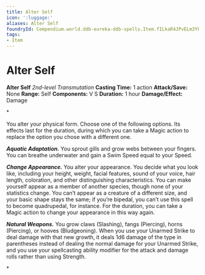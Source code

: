 ```yaml
---
title: Alter Self
icon: ':luggage:'
aliases: Alter Self
foundryId: Compendium.world.ddb-eureka-ddb-spells.Item.fILkaR4JPvELm3YF
tags:
- Item
---
```


# Alter Self

**Alter Self**
_2nd-level Transmutation_
**Casting Time:** 1 action
**Attack/Save:** None
**Range:** Self
**Components:** V S
**Duration:** 1 hour
**Damage/Effect:** Damage

*<p>You alter your physical form. Choose one of the following options. Its effects last for the duration, during which you can take a Magic action to replace the option you chose with a different one.

***Aquatic Adaptation.*** You sprout gills and grow webs between your fingers. You can breathe underwater and gain a Swim Speed equal to your Speed.

***Change Appearance.*** You alter your appearance. You decide what you look like, including your height, weight, facial features, sound of your voice, hair length, coloration, and other distinguishing characteristics. You can make yourself appear as a member of another species, though none of your statistics change. You can’t appear as a creature of a different size, and your basic shape stays the same; if you’re bipedal, you can’t use this spell to become quadrupedal, for instance. For the duration, you can take a Magic action to change your appearance in this way again.

***Natural Weapons.*** You grow claws (Slashing), fangs (Piercing), horns (Piercing), or hooves (Bludgeoning). When you use your Unarmed Strike to deal damage with that new growth, it deals 1d6 damage of the type in parentheses instead of dealing the normal damage for your Unarmed Strike, and you use your spellcasting ability modifier for the attack and damage rolls rather than using Strength.</p>*